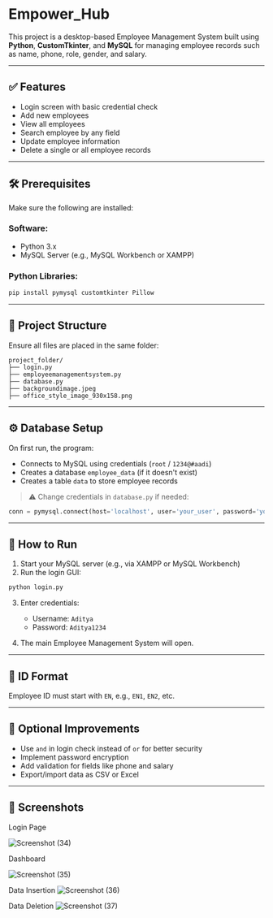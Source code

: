 # Empower_Hub
This project is a desktop-based Employee Management System built using **Python**, **CustomTkinter**, and **MySQL** for managing employee records such as name, phone, role, gender, and salary.

---

## ✅ Features
- Login screen with basic credential check
- Add new employees
- View all employees
- Search employee by any field
- Update employee information
- Delete a single or all employee records

---

## 🛠 Prerequisites
Make sure the following are installed:

### Software:
- Python 3.x
- MySQL Server (e.g., MySQL Workbench or XAMPP)

### Python Libraries:
```bash
pip install pymysql customtkinter Pillow
```

---

## 📂 Project Structure
Ensure all files are placed in the same folder:
```
project_folder/
├── login.py
├── employeemanagementsystem.py
├── database.py
├── backgroundimage.jpeg
├── office_style_image_930x158.png
```

---

## ⚙️ Database Setup
On first run, the program:
- Connects to MySQL using credentials (`root` / `1234@#aadi`)
- Creates a database `employee_data` (if it doesn't exist)
- Creates a table `data` to store employee records

> ⚠️ Change credentials in `database.py` if needed:
```python
conn = pymysql.connect(host='localhost', user='your_user', password='your_password')
```

---

## 🚀 How to Run
1. Start your MySQL server (e.g., via XAMPP or MySQL Workbench)
2. Run the login GUI:
```bash
python login.py
```
3. Enter credentials:
   - Username: `Aditya`
   - Password: `Aditya1234`

4. The main Employee Management System will open.

---

## 👤 ID Format
Employee ID must start with `EN`, e.g., `EN1`, `EN2`, etc.

---

## 🧠 Optional Improvements
- Use `and` in login check instead of `or` for better security
- Implement password encryption
- Add validation for fields like phone and salary
- Export/import data as CSV or Excel

---

## 📸 Screenshots

Login Page

![Screenshot (34)](https://github.com/user-attachments/assets/c90d0276-8be9-44e7-9ed7-de2d47c24869)

Dashboard

![Screenshot (35)](https://github.com/user-attachments/assets/2886ee92-21f6-4c37-823f-0dd32aeed8d1)

Data Insertion
![Screenshot (36)](https://github.com/user-attachments/assets/7dd705f4-05b9-460e-83c0-bb3ccf5a9aae)

Data Deletion
![Screenshot (37)](https://github.com/user-attachments/assets/e05b2f7a-75a5-4cdd-a740-4ecda67e5550)



